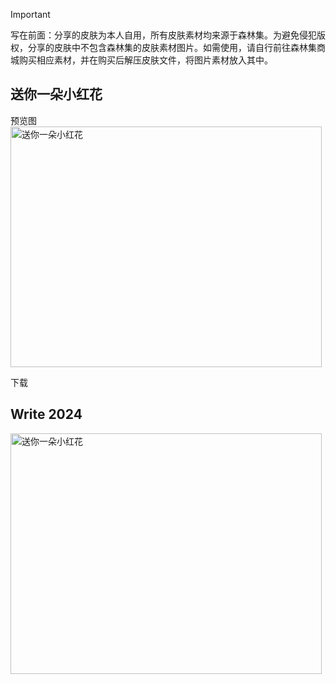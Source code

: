>[!Important]
>写在前面：分享的皮肤为本人自用，所有皮肤素材均来源于森林集。为避免侵犯版权，分享的皮肤中不包含森林集的皮肤素材图片。如需使用，请自行前往森林集商城购买相应素材，并在购买后解压皮肤文件，将图片素材放入其中。

## 送你一朵小红花
预览图
<img src="https://github.com/user-attachments/assets/823f81fe-f348-4fa0-8572-b1e37814261e" alt="送你一朵小红花" width="498" height="385">

下载

## Write 2024
<img src="https://github.com/user-attachments/assets/ccad1c1a-72f5-470b-a6bc-97c63522c176" alt="送你一朵小红花" width="498" height="385">

